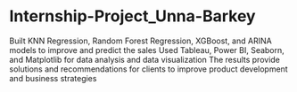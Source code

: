# Internship-Project_Unna-Barkey
Built KNN Regression, Random Forest Regression, XGBoost, and ARINA models to improve and predict the sales
Used Tableau, Power BI, Seaborn, and Matplotlib for data analysis and data visualization
The results provide solutions and recommendations for clients to improve product development and business strategies
